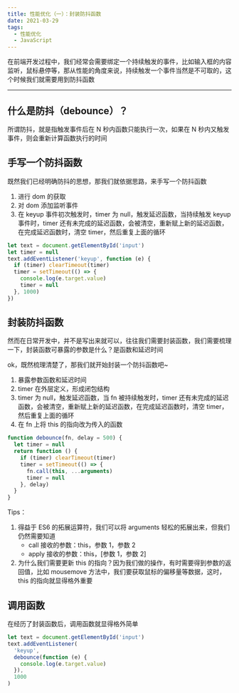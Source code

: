 ```yaml
---
title: 性能优化（一）：封装防抖函数
date: 2021-03-29
tags:
  - 性能优化
  - JavaScript
---
```


在前端开发过程中，我们经常会需要绑定一个持续触发的事件，比如输入框的内容监听，鼠标悬停等，那从性能的角度来说，持续触发一个事件当然是不可取的，这个时候我们就需要用到防抖函数

<!--more-->
<hr/>

## 什么是防抖（debounce）？

所谓防抖，就是指触发事件后在 N 秒内函数只能执行一次，如果在 N 秒内又触发事件，则会重新计算函数执行的时间

## 手写一个防抖函数

既然我们已经明确防抖的思想，那我们就依据思路，来手写一个防抖函数

1. 进行 dom 的获取
2. 对 dom 添加监听事件
3. 在 keyup 事件初次触发时，timer 为 null，触发延迟函数，当持续触发 keyup 事件时，timer 还有未完成的延迟函数，会被清空，重新赋上新的延迟函数，在完成延迟函数时，清空 timer，然后重复上面的循环

```js
let text = document.getElementById('input')
let timer = null
text.addEventListener('keyup', function (e) {
  if (timer) clearTimeout(timer)
  timer = setTimeout(() => {
    console.log(e.target.value)
    timer = null
  }, 1000)
})
```

## 封装防抖函数

然而在日常开发中，并不是写出来就可以，往往我们需要封装函数，我们需要梳理一下，封装函数可暴露的参数是什么？是函数和延迟时间

ok，既然梳理清楚了，那我们就开始封装一个防抖函数吧~

1. 暴露参数函数和延迟时间
2. timer 在外层定义，形成闭包结构
3. timer 为 null，触发延迟函数，当 fn 被持续触发时，timer 还有未完成的延迟函数，会被清空，重新赋上新的延迟函数，在完成延迟函数时，清空 timer，然后重复上面的循环
4. 在 fn 上将 this 的指向改为传入的函数

```js
function debounce(fn, delay = 500) {
  let timer = null
  return function () {
    if (timer) clearTimeout(timer)
    timer = setTimeout(() => {
      fn.call(this, ...arguments)
      timer = null
    }, delay)
  }
}
```

Tips：

1. 得益于 ES6 的拓展运算符，我们可以将 arguments 轻松的拓展出来，但我们仍然需要知道
   - call 接收的参数：this，参数 1，参数 2
   - apply 接收的参数：this，[参数 1，参数 2]
2. 为什么我们需要更新 this 的指向？因为我们做的操作，有时需要得到参数的返回值，比如 mousemove 方法中，我们要获取鼠标的偏移量等数据，这时，this 的指向就显得格外重要

## 调用函数

在经历了封装函数后，调用函数就显得格外简单

```js
let text = document.getElementById('input')
text.addEventListener(
  'keyup',
  debounce(function (e) {
    console.log(e.target.value)
  }),
  1000
)
```

